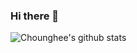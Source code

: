 ### Hi there 👋
![Chounghee's github stats](https://github-readme-stats.vercel.app/api?username=Chounghee&show_icons=true)
<!--
**Chounghee/Chounghee** is a ✨ _special_ ✨ repository because its `README.md` (this file) appears on your GitHub profile.

### Tool
사용하는 도구
<img src="https://img.shields.io/badge/Python-3766AB?style=flat-square&logo=Python&logoColor=white"/>

[![Top Langs](https://github-readme-stats.vercel.app/api/top-langs/?username=Chounghee&layout=compact)](https://github.com/Chounghee/github-readme-stats)

Here are some ideas to get you started:

- 🔭 I’m currently working on ...
- 🌱 I’m currently learning ...
- 👯 I’m looking to collaborate on ...
- 🤔 I’m looking for help with ...
- 💬 Ask me about ...
- 📫 How to reach me: ...
- 😄 Pronouns: ...
- ⚡ Fun fact: ...
-->
